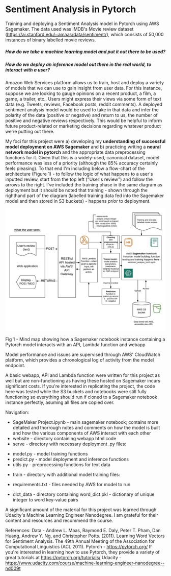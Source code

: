 # Sentiment Analysis in Pytorch
Training and deploying a Sentiment Analysis model in Pytorch using AWS Sagemaker. The data used was IMDB's Movie review dataset (https://ai.stanford.edu/~amaas/data/sentiment/), which consists of 50,000 instances of binary labelled movie reviews.

##### How do we take a machine learning model and put it out there to be used? 
##### How do we deploy an inference model out there in the real world, to interact with a user?

Amazon Web Services platform allows us to train, host and deploy a variety of models that we can use to gain insight from user data. For this instance, suppose we are looking to gauge opinions on a recent product, a film, a game, a trailer, etc.. Users might express their views via some form of text data (e.g. Tweets, reviews, Facebook posts, reddit comments). A deployed sentiment analysis model would be used to take in that data and infer the polarity of the data (positive or negative) and return to us, the number of positive and negative reviews respectively. This would be helpful to inform future product-related or marketing decisions regarding whatever product we're putting out there.


My foci for this project were a) developing my **understanding of successful model deployment on AWS Sagemaker** and b) practicing writing a **neural network model in pytorch** and the appropriate data preprocessing functions for it. Given that this is a widely-used, canonical dataset, model performance was less of a priority (although the 85% accuracy certainly feels pleasing). To that end I'm including below a flow-chart of the architecture (Figure 1) - to follow the logic of what happens to a user's inputted review, start from the top left ("User's review") and follow the arrows to the right. 
I've included the training phase in the same diagram as deployment but it should be noted that training - shown through the righthand part of the diagram (labelled training data fed into the Sagemaker model and then stored in S3 buckets) - happens *prior* to deployment. 



![mind-map](https://github.com/Ioana-P/Sentiment_Analysis_Pytorch/blob/master/sentiment_analysis_aws_flow.jpeg)

Fig 1 - Mind map showing how a Sagemaker notebook instance containing a Pytorch model interacts with an API, Lambda function and webapp

Model performance and issues are supervised through AWS' CloudWatch platform, which provides a chronological log of activity from the model endpoint. 

A basic webapp, API and Lambda function were written for this project as well but are non-functioning as having these hosted on Sagemaker incurs significant costs. If you're interested in replicating the project, the code here was tested while the S3 buckets and notebooks were still fully functioning so everything should run if cloned to a Sagemaker notebook instance perfectly, asuming all files are copied over. 

Navigation: 
 * SageMaker Project.ipynb - main sagemaker notebook; contains more detailed and thorrough notes and comments on how the model is built and how the various components of AWS interact with each other
 * website - directory containing webapp html code
 * serve - directory with necessary deployment .py files:
  - model.py - model training functions
  - predict.py - model deployment and inference functions
  - utils.py - preprocessing functions for text data
 * train - directory with additional model training files:
  - requirements.txt - files needed by AWS for model to run
 * dict_data - directory containing word_dict.pkl - dictionary of unique integer to word key-value pairs

A significant amount of the material for this project was learned through Udacity's Machine Learning Engineer Nanodegree. I am grateful for their content and resources and recommend the course. 

References:
Data - 
Andrew L. Maas, Raymond E. Daly, Peter T. Pham, Dan Huang, Andrew Y. Ng, and Christopher Potts. (2011). Learning Word Vectors for Sentiment Analysis. The 49th Annual Meeting of the Association for Computational Linguistics (ACL 2011). 
Pytorch - https://pytorch.org/ 
If you're interested in learning how to use Pytorch, they provide a variety of great tutorials at https://pytorch.org/tutorials/
Udacity - https://www.udacity.com/course/machine-learning-engineer-nanodegree--nd009t
